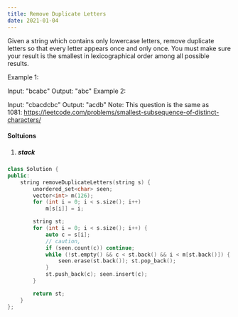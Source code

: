 ```yaml
---
title: Remove Duplicate Letters
date: 2021-01-04
---
```

Given a string which contains only lowercase letters, remove duplicate letters so that every letter appears once and only once. You must make sure your result is the smallest in lexicographical order among all possible results.

Example 1:

Input: "bcabc"
Output: "abc"
Example 2:

Input: "cbacdcbc"
Output: "acdb"
Note: This question is the same as 1081: https://leetcode.com/problems/smallest-subsequence-of-distinct-characters/

#### Soltuions

1. ##### stack

```cpp
class Solution {
public:
    string removeDuplicateLetters(string s) {
        unordered_set<char> seen;
        vector<int> m(126);
        for (int i = 0; i < s.size(); i++)
            m[s[i]] = i;

        string st;
        for (int i = 0; i < s.size(); i++) {
            auto c = s[i];
            // caution,
            if (seen.count(c)) continue;
            while (!st.empty() && c < st.back() && i < m[st.back()]) {
                seen.erase(st.back()); st.pop_back();
            }
            st.push_back(c); seen.insert(c);
        }

        return st;
    }
};
```